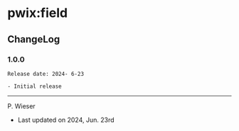 # pwix:field

## ChangeLog

### 1.0.0

    Release date: 2024- 6-23

    - Initial release

---
P. Wieser
- Last updated on 2024, Jun. 23rd
